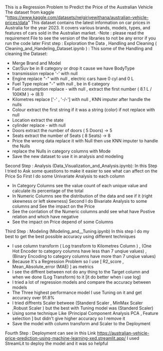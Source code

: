 This is a Regression Problem to Predict the Price of the Australian Vehicle
The dataset from kaggle "https://www.kaggle.com/datasets/nelgiriyewithana/australian-vehicle-prices/data"
This dataset contains the latest information on car prices in Australia for the year 2023. It covers various brands, models, types, and features of cars sold in the Australian market.
-Note : please read the requirement File to see the version of the libraries to not be any error if you run the code later 
First step : Exploration the Data , Handling and Cleaning ( Cleaning_and_Handeling_Dataset.ipynb ) :
  This some of the Handling and cleaning the Dataset:
  - Merge Brand and Model 
  - Car/Suv be in 8 category or drop it cause we have BodyType
  - transmission replace '-' with null
  - Engine replace "-" with null , electric cars have 0 cyl and 0 L
  - Fuel Type replcae "-" with null , be in 6 category
  - Fuel consumption replace - with null , extract the first number ( 8.1 L / 100KM ) -> (8.1)
  - Kilometres replace ['-' , '-/-'] with null , KNN imputer after handle the nulls
  - Colour extract the first string if it was a string (color) if not replace with null 
  - Location extract the state
  - cylinder replace - with null
  - Doors extract the number of doors ( 5 Doors) -> 5
  - Seats extract the number of Seats ( 8 Seats) -> 8
  - Price the wrong data replace it with Null then use KNN imputer to handle the Nulls
  - replace the Nulls in category columns with Mode
  - Save the new dataset to use it in analysis and modeling

Second Step : Analysis (Data_Visualization_and_Analysis.ipynb):
In this Step I tried to Ask some questions to make it easier to see what can affect on the Price 
So First I do some Univariate Analysis to each column
  - In Category Columns see the value count of each unique value and calculate its percentage of the total
  - In Numeric Columns see the distribution of the data and see if it (right skewness or left skewness)
Second I do Bivariate Analysis to some columns and See the impact on the Price
  - See the corrlation of the Numeric columns andd see what have Postive relation and which have negative
  - See the impact on Price depend of some Columns

Third Step : Modeling (Modeling_and__Tuning.ipynb)
In this step I do my best to get the best possible accuracy using different techniques 
- I use column transform ( Log transform to Kilometres Column ) , (One Hot Encoder to category columns have less than 7 unqiue values) , (Binary Encoding to category columns have more than 7 unqiue values)  
- Because It's a Regression Problem so I use [ R2_score , Mean_Absolute_error (MAE) ] as metrics 
- I see the diffrent between not do any thing to the Target column and when we done (Log Transform) to it [it do better when i use log]
- I tried a lot of regression models and compare the accuracy between models
- The Three highest performance model I use Tuning on it and get accuracy over 91.8%
- I tried diffrents Scaler betweee (Standerd Scaler , MinMax Scaler ,Robust Scaler ) but the best with Tuning model was (Standerd Scaler)
- Using some technique Like (Principal Component Analysis PCA , Feature selection ] but didn't give higher accuracy so I remove it
- Save the model with column transform and Scaler to the Deployment

Fourth Step : Deployment can see in this Link https://australian-vehicle-price-prediction-using-machine-learning-xed.streamlit.app/
I used StreamLit to deploy the model and it was so helpful 

 
